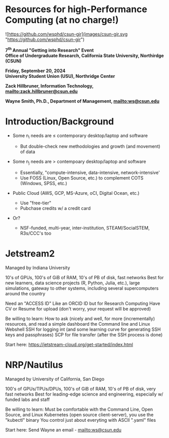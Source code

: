 # Resources for high-Performance Computing (at no charge!)

![https://github.com/wsphd/csun-gir](images/csun-gir.svg "https://github.com/wsphd/csun-gir")

**7<sup>th</sup> Annual "Getting into Research" Event**\
**Office of Undergraduate Research, California State University, Northirdge (CSUN)**

**Friday, September 20, 2024**\
**University Student Union (USU), Northridge Center**

**Zack Hillbruner, Information Technology, <mailto:zack.hillbruner@csun.edu>**

**Wayne Smith, Ph.D., Department of Management, <mailto:ws@csun.edu>**

# Introduction/Background

* Some n<sub>i</sub> needs are $\le$ contemporary desktop/laptop and software
  * But double-check new methodologies and growth (and movement) of data

* Some n<sub>j</sub> needs are $\gt$ contempoary desktop/laptop and software
  * Essentially, "compute-intensive, data-intensive, network-intensive'
  * Use FOSS (Linux, Open Source, etc.) to complement COTS (Windows, SPSS, etc.)

* Public Cloud (AWS, GCP, MS-Azure, oCI, Digital Ocean, etc.)
  * Use "free-tier"
  * Pubchase credits w/ a credit card

* Or?
  * NSF-funded, multi-year, inter-institution, STEAM/SocialSTEM, R3s/CCC's too

# Jetstream2

Managed by Indiana University

10's of GPUs, 100's of GiB of RAM, 10's of PB of disk, fast networks
Best for new learners, data science projects (R, Python, Julia, etc.), large simulations, gateway to other systems, including several supercomputers around the country

Need an "ACCESS ID"
Like an ORCID ID but for Research Computing
Have CV or Resume for upload (don't worry, your request will be approved)

Be willing to learn:
How to ask (nicely and well, for more (incrementally) resources, and read a simple dashboard
the Command line and Linux
Webshell
SSH for logging int (and some learning curve for generating SSH keys and passphrases)
SCP for file transfer (after the SSH process is done)

Start here:
https://jetstream-cloud.org/get-started/index.html

# NRP/Nautilus

Managed by University of California, San Diego

100's of GPUs/TPUs/DPUs, 100's of GiB of RAM, 10's of PB of disk, very fast networks
Best for leading-edge science and engineering, especially w/ funded labs and staff

Be willing to learn:
Must be comfortable with the Command Line, Open Source, and Linux
Kubernetes (open source client-server), you use the "kubectl" binary
You control just about everyting with ASCII ".yaml" files

Start here:
Send Wayne an email - <mailto:ws@csun.edu>

